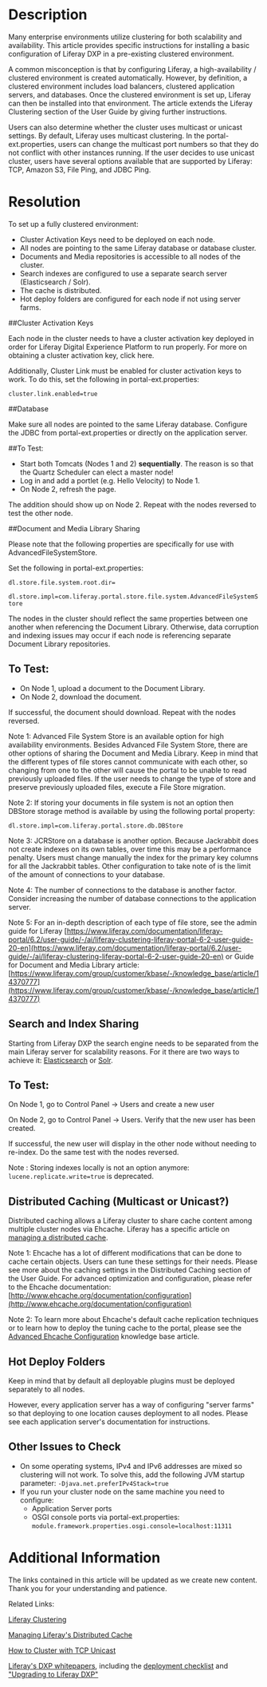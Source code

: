 # Description
Many enterprise environments utilize clustering for both scalability and availability. This article provides specific instructions for installing a basic configuration of Liferay DXP in a pre-existing clustered environment.

A common misconception is that by configuring Liferay, a high-availability / clustered environment is created automatically. However, by definition, a clustered environment includes load balancers, clustered application servers, and databases. Once the clustered environment is set up, Liferay can then be installed into that environment. The article extends the Liferay Clustering section of the User Guide by giving further instructions.

Users can also determine whether the cluster uses multicast or unicast settings. By default, Liferay uses multicast clustering. In the portal-ext.properties, users can change the multicast port numbers so that they do not conflict with other instances running. If the user decides to use unicast cluster, users have several options available that are supported by Liferay: TCP, Amazon S3, File Ping, and JDBC Ping.

# Resolution
To set up a fully clustered environment:

* Cluster Activation Keys need to be deployed on each node.
* All nodes are pointing to the same Liferay database or database cluster.
* Documents and Media repositories is accessible to all nodes of the cluster.
* Search indexes are configured to use a separate search server (Elasticsearch / Solr).
* The cache is distributed.
* Hot deploy folders are configured for each node if not using server farms.

##Cluster Activation Keys

Each node in the cluster needs to have a cluster activation key deployed in order for Liferay Digital Experience Platform to run properly. For more on obtaining a cluster activation key, click here.

Additionally, Cluster Link must be enabled for cluster activation keys to work. To do this, set the following in portal-ext.properties:

`cluster.link.enabled=true`

##Database

Make sure all nodes are pointed to the same Liferay database. Configure the JDBC from portal-ext.properties or directly on the application server.

##To Test:

* Start both Tomcats (Nodes 1 and 2) **sequentially**. The reason is so that the Quartz Scheduler can elect a master node!
* Log in and add a portlet (e.g. Hello Velocity) to Node 1.
* On Node 2, refresh the page.

The addition should show up on Node 2. Repeat with the nodes reversed to test the other node.

 
##Document and Media Library Sharing

Please note that the following properties are specifically for use with AdvancedFileSystemStore.

 
Set the following in portal-ext.properties:

 `dl.store.file.system.root.dir=`

`dl.store.impl=com.liferay.portal.store.file.system.AdvancedFileSystemStore`

 
The nodes in the cluster should reflect the same properties between one another when referencing the Document Library. Otherwise, data corruption and indexing issues may occur if each node is referencing separate Document Library repositories.

 
## To Test:

* On Node 1, upload a document to the Document Library.
* On Node 2, download the document.

If successful, the document should download. Repeat with the nodes reversed.

 
Note 1: Advanced File System Store is an available option for high availability environments. Besides Advanced File System Store, there are other options of sharing the Document and Media Library. Keep in mind that the different types of file stores cannot communicate with each other, so changing from one to the other will cause the portal to be unable to read previously uploaded files. If the user needs to change the type of store and preserve previously uploaded files, execute a File Store migration.

 
Note 2: If storing your documents in file system is not an option then DBStore storage method is available by using the following portal property:

`dl.store.impl=com.liferay.portal.store.db.DBStore`

 
Note 3: JCRStore on a database is another option. Because Jackrabbit does not create indexes on its own tables, over time this may be a performance penalty. Users must change manually the index for the primary key columns for all the Jackrabbit tables. Other configuration to take note of is the limit of the amount of connections to your database.

 
Note 4: The number of connections to the database is another factor. Consider increasing the number of database connections to the application server.

 
Note 5: For an in-depth description of each type of file store, see the admin guide for Liferay [https://www.liferay.com/documentation/liferay-portal/6.2/user-guide/-/ai/liferay-clustering-liferay-portal-6-2-user-guide-20-en](https://www.liferay.com/documentation/liferay-portal/6.2/user-guide/-/ai/liferay-clustering-liferay-portal-6-2-user-guide-20-en) or Guide for Document and Media Library article: [https://www.liferay.com/group/customer/kbase/-/knowledge_base/article/14370777](https://www.liferay.com/group/customer/kbase/-/knowledge_base/article/14370777)

 
## Search and Index Sharing

Starting from Liferay DXP the search engine needs to be separated from the main Liferay server for scalability reasons. For it there are two ways to achieve it: [Elasticsearch](https://customer.liferay.com/documentation/knowledge-base/-/kb/170088) or [Solr](https://customer.liferay.com/documentation/knowledge-base/-/kb/151456).

 
## To Test:

On Node 1, go to Control Panel -> Users and create a new user

On Node 2, go to Control Panel -> Users. Verify that the new user has been created.

If successful, the new user will display in the other node without needing to re-index. Do the same test with the nodes reversed.

 
Note : Storing indexes locally is not an option anymore: `lucene.replicate.write=true` is deprecated.

 
## Distributed Caching (Multicast or Unicast?)

Distributed caching allows a Liferay cluster to share cache content among multiple cluster nodes via Ehcache. Liferay has a specific article on [managing a distributed cache](https://www.liferay.com/group/customer/knowledge/kb/-/knowledge_base/article/37840259).

Note 1: Ehcache has a lot of different modifications that can be done to cache certain objects. Users can tune these settings for their needs. Please see more about the caching settings in the Distributed Caching section of the User Guide. For advanced optimization and configuration, please refer to the Ehcache documentation: [http://www.ehcache.org/documentation/configuration](http://www.ehcache.org/documentation/configuration)

 
Note 2: To learn more about Ehcache's default cache replication techniques or to learn how to deploy the tuning cache to the portal, please see the [Advanced Ehcache Configuration](https://www.liferay.com/group/customer/kbase/-/knowledge_base/article/14624847) knowledge base article.

 
## Hot Deploy Folders

Keep in mind that by default all deployable plugins must be deployed separately to all nodes.

 
However, every application server has a way of configuring "server farms" so that deploying to one location causes deployment to all nodes. Please see each application server's documentation for instructions.

 
## Other Issues to Check

* On some operating systems, IPv4 and IPv6 addresses are mixed so clustering will not work. To solve this, add the following JVM startup parameter:
   `-Djava.net.preferIPv4Stack=true`
* If you run your cluster node on the same machine you need to configure:
    * Application Server ports
    * OSGI console ports via portal-ext.properties:
    `module.framework.properties.osgi.console=localhost:11311`

 
# Additional Information
The links contained in this article will be updated as we create new content. Thank you for your understanding and patience. 

Related Links:

[Liferay Clustering](https://customer.liferay.com/documentation/6.2/deploy/-/official_documentation/deployment/liferay-clustering)

[Managing Liferay's Distributed Cache](https://customer.liferay.com/documentation/knowledge-base/-/kb/122013)

[How to Cluster with TCP Unicast](https://customer.liferay.com/documentation/knowledge-base/-/kb/53747)

[Liferay's DXP whitepapers](https://customer.liferay.com/documentation/knowledge-base/-/kb/298611), including the [deployment checklist](https://www.liferay.com/documents/10182/1645493/Liferay+DXP+Deployment+Checklist/bf452028-62f2-49bd-b024-94ce04a0c941) and ["Upgrading to Liferay DXP"](https://www.liferay.com/documents/10182/1645493/How+to+Upgrade+to+Liferay+DXP/6d28e96b-7de3-44c7-9692-3631c7d226fc)